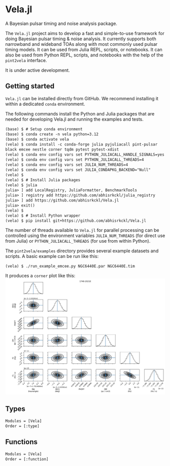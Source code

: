 # Vela.jl

A Bayesian pulsar timing and noise analysis package.

The `Vela.jl` project aims to develop a fast and simple-to-use framework for doing Bayesian
pulsar timing & noise analysis. It currently supports both narrowband and wideband TOAs along 
with most commonly used pulsar timing models. It can be used from Julia REPL, scripts, or 
notebooks. It can also be used from Python REPL, scripts, and notebooks with the help of the 
`pint2vela` interface.

It is under active development.

## Getting started

`Vela.jl` can be installed directly from GitHub. We recommend installing it within a dedicated 
`conda` environment.

The following commands install the Python and Julia packages that are needed for developing Vela.jl and running the examples and tests.

```
(base) $ # Setup conda environment
(base) $ conda create -n vela python=3.12
(base) $ conda activate vela
(vela) $ conda install -c conda-forge julia pyjuliacall pint-pulsar black emcee nestle corner tqdm pytest pytest-xdist
(vela) $ conda env config vars set PYTHON_JULIACALL_HANDLE_SIGNALS=yes
(vela) $ conda env config vars set PYTHON_JULIACALL_THREADS=4
(vela) $ conda env config vars set JULIA_NUM_THREADS=4
(vela) $ conda env config vars set JULIA_CONDAPKG_BACKEND="Null"
(vela) $ 
(vela) $ # Install Julia packages
(vela) $ julia
julia> ] add LocalRegistry, JuliaFormatter, BenchmarkTools
julia> ] registry add https://github.com/abhisrkckl/julia_registry
julia> ] add https://github.com/abhisrkckl/Vela.jl
julia> exit()
(vela) $ 
(vela) $ # Install Python wrapper
(vela) $ pip install git+https://github.com/abhisrkckl/Vela.jl
```

The number of threads available to `Vela.jl` for parallel processing can be controlled 
using the environment variables `JULIA_NUM_THREADS` (for direct use from Julia) or `PYTHON_JULIACALL_THREADS` (for use from within Python).

The `pint2vela/examples` directory provides several example datasets and scripts.
A basic example can be run like this:
```
(vela) $ ./run_example_emcee.py NGC6440E.par NGC6440E.tim
```
It produces a `corner` plot like this:
![NGC6440E_posterior](NGC6440E_posterior.png)

## Types
```@autodocs
Modules = [Vela]
Order = [:type]
```

## Functions
```@autodocs
Modules = [Vela]
Order = [:function]
```